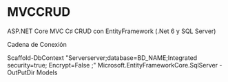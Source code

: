# MVCCRUD
ASP.NET Core MVC C♯ CRUD con EntityFramework (.Net 6 y SQL Server)

Cadena de Conexión

Scaffold-DbContext "Serverserver;database=BD_NAME;Integrated security=true; Encrypt=False ;" Microsoft.EntityFrameworkCore.SqlServer -OutPutDir Models
